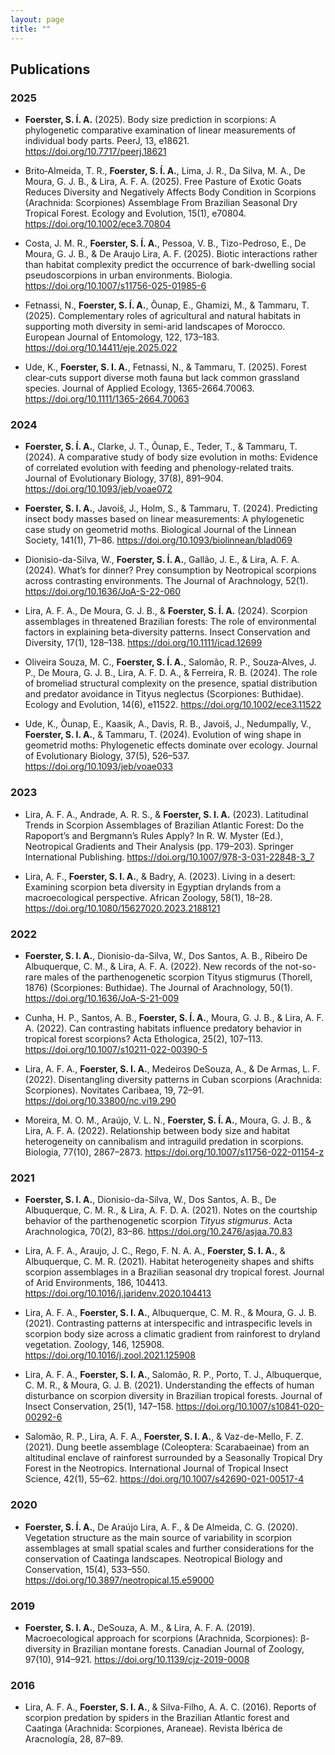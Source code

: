 ```yaml
---
layout: page
title: ""
---
```


## Publications

### 2025

- **Foerster, S. Í. A.** (2025). Body size prediction in scorpions: A phylogenetic comparative examination of linear measurements of individual body parts. PeerJ, 13, e18621. https://doi.org/10.7717/peerj.18621
  
- Brito‐Almeida, T. R., **Foerster, S. Í. A.**, Lima, J. R., Da Silva, M. A., De Moura, G. J. B., & Lira, A. F. A. (2025). Free Pasture of Exotic Goats Reduces Diversity and Negatively Affects Body Condition in Scorpions (Arachnida: Scorpiones) Assemblage From Brazilian Seasonal Dry Tropical Forest. Ecology and Evolution, 15(1), e70804. https://doi.org/10.1002/ece3.70804

- Costa, J. M. R., **Foerster, S. Í. A.**, Pessoa, V. B., Tizo-Pedroso, E., De Moura, G. J. B., & De Araujo Lira, A. F. (2025). Biotic interactions rather than habitat complexity predict the occurrence of bark-dwelling social pseudoscorpions in urban environments. Biologia. https://doi.org/10.1007/s11756-025-01985-6

- Fetnassi, N., **Foerster, S. Í. A.**, Õunap, E., Ghamizi, M., & Tammaru, T. (2025). Complementary roles of agricultural and natural habitats in supporting moth diversity in semi-arid landscapes of Morocco. European Journal of Entomology, 122, 173–183. https://doi.org/10.14411/eje.2025.022

- Ude, K., **Foerster, S. I. A.**, Fetnassi, N., & Tammaru, T. (2025). Forest clear‐cuts support diverse moth fauna but lack common grassland species. Journal of Applied Ecology, 1365-2664.70063. https://doi.org/10.1111/1365-2664.70063

### 2024

- **Foerster, S. Í. A.**, Clarke, J. T., Õunap, E., Teder, T., & Tammaru, T. (2024). A comparative study of body size evolution in moths: Evidence of correlated evolution with feeding and phenology-related traits. Journal of Evolutionary Biology, 37(8), 891–904. https://doi.org/10.1093/jeb/voae072

- **Foerster, S. I. A.**, Javoiš, J., Holm, S., & Tammaru, T. (2024). Predicting insect body masses based on linear measurements: A phylogenetic case study on geometrid moths. Biological Journal of the Linnean Society, 141(1), 71–86. https://doi.org/10.1093/biolinnean/blad069

- Dionisio-da-Silva, W., **Foerster, S. Í. A.**, Gallão, J. E., & Lira, A. F. A. (2024). What’s for dinner? Prey consumption by Neotropical scorpions across contrasting environments. The Journal of Arachnology, 52(1). https://doi.org/10.1636/JoA-S-22-060
  
- Lira, A. F. A., De Moura, G. J. B., & **Foerster, S. Í. A.** (2024). Scorpion assemblages in threatened Brazilian forests: The role of environmental factors in explaining beta‐diversity patterns. Insect Conservation and Diversity, 17(1), 128–138. https://doi.org/10.1111/icad.12699

- Oliveira Souza, M. C., **Foerster, S. Í. A.**, Salomão, R. P., Souza‐Alves, J. P., De Moura, G. J. B., Lira, A. F. D. A., & Ferreira, R. B. (2024). The role of bromeliad structural complexity on the presence, spatial distribution and predator avoidance in Tityus neglectus (Scorpiones: Buthidae). Ecology and Evolution, 14(6), e11522. https://doi.org/10.1002/ece3.11522

- Ude, K., Õunap, E., Kaasik, A., Davis, R. B., Javoiš, J., Nedumpally, V., **Foerster, S. I. A.**, & Tammaru, T. (2024). Evolution of wing shape in geometrid moths: Phylogenetic effects dominate over ecology. Journal of Evolutionary Biology, 37(5), 526–537. https://doi.org/10.1093/jeb/voae033

### 2023

- Lira, A. F. A., Andrade, A. R. S., & **Foerster, S. I. A.** (2023). Latitudinal Trends in Scorpion Assemblages of Brazilian Atlantic Forest: Do the Rapoport’s and Bergmann’s Rules Apply? In R. W. Myster (Ed.), Neotropical Gradients and Their Analysis (pp. 179–203). Springer International Publishing. https://doi.org/10.1007/978-3-031-22848-3_7

- Lira, A. F., **Foerster, S. I. A.**, & Badry, A. (2023). Living in a desert: Examining scorpion beta diversity in Egyptian drylands from a macroecological perspective. African Zoology, 58(1), 18–28. https://doi.org/10.1080/15627020.2023.2188121

### 2022

- **Foerster, S. I. A.**, Dionisio-da-Silva, W., Dos Santos, A. B., Ribeiro De Albuquerque, C. M., & Lira, A. F. A. (2022). New records of the not-so-rare males of the parthenogenetic scorpion Tityus stigmurus (Thorell, 1876) (Scorpiones: Buthidae). The Journal of Arachnology, 50(1). https://doi.org/10.1636/JoA-S-21-009

- Cunha, H. P., Santos, A. B., **Foerster, S. Í. A.**, Moura, G. J. B., & Lira, A. F. A. (2022). Can contrasting habitats influence predatory behavior in tropical forest scorpions? Acta Ethologica, 25(2), 107–113. https://doi.org/10.1007/s10211-022-00390-5

- Lira, A. F. A., **Foerster, S. I. A.**, Medeiros DeSouza, A., & De Armas, L. F. (2022). Disentangling diversity patterns in Cuban scorpions (Arachnida: Scorpiones). Novitates Caribaea, 19, 72–91. https://doi.org/10.33800/nc.vi19.290

- Moreira, M. O. M., Araújo, V. L. N., **Foerster, S. Í. A.**, Moura, G. J. B., & Lira, A. F. A. (2022). Relationship between body size and habitat heterogeneity on cannibalism and intraguild predation in scorpions. Biologia, 77(10), 2867–2873. https://doi.org/10.1007/s11756-022-01154-z

### 2021

- **Foerster, S. I. A.**, Dionisio-da-Silva, W., Dos Santos, A. B., De Albuquerque, C. M. R., & Lira, A. F. D. A. (2021). Notes on the courtship behavior of the parthenogenetic scorpion <I>Tityus stigmurus</I>. Acta Arachnologica, 70(2), 83–86. https://doi.org/10.2476/asjaa.70.83

- Lira, A. F. A., Araujo, J. C., Rego, F. N. A. A., **Foerster, S. I. A.**, & Albuquerque, C. M. R. (2021). Habitat heterogeneity shapes and shifts scorpion assemblages in a Brazilian seasonal dry tropical forest. Journal of Arid Environments, 186, 104413. https://doi.org/10.1016/j.jaridenv.2020.104413

- Lira, A. F. A., **Foerster, S. I. A.**, Albuquerque, C. M. R., & Moura, G. J. B. (2021). Contrasting patterns at interspecific and intraspecific levels in scorpion body size across a climatic gradient from rainforest to dryland vegetation. Zoology, 146, 125908. https://doi.org/10.1016/j.zool.2021.125908

- Lira, A. F. A., **Foerster, S. I. A.**, Salomão, R. P., Porto, T. J., Albuquerque, C. M. R., & Moura, G. J. B. (2021). Understanding the effects of human disturbance on scorpion diversity in Brazilian tropical forests. Journal of Insect Conservation, 25(1), 147–158. https://doi.org/10.1007/s10841-020-00292-6

- Salomão, R. P., Lira, A. F. A., **Foerster, S. I. A.**, & Vaz-de-Mello, F. Z. (2021). Dung beetle assemblage (Coleoptera: Scarabaeinae) from an altitudinal enclave of rainforest surrounded by a Seasonally Tropical Dry Forest in the Neotropics. International Journal of Tropical Insect Science, 42(1), 55–62. https://doi.org/10.1007/s42690-021-00517-4

### 2020

- **Foerster, S. Í. A.**, De Araújo Lira, A. F., & De Almeida, C. G. (2020). Vegetation structure as the main source of variability in scorpion assemblages at small spatial scales and further considerations for the conservation of Caatinga landscapes. Neotropical Biology and Conservation, 15(4), 533–550. https://doi.org/10.3897/neotropical.15.e59000

### 2019

- **Foerster, S. I. A.**, DeSouza, A. M., & Lira, A. F. A. (2019). Macroecological approach for scorpions (Arachnida, Scorpiones): β-diversity in Brazilian montane forests. Canadian Journal of Zoology, 97(10), 914–921. https://doi.org/10.1139/cjz-2019-0008

### 2016

- Lira, A. F. A., **Foerster, S. I. A.**, & Silva-Filho, A. A. C. (2016). Reports of scorpion predation by spiders in the Brazilian Atlantic forest and Caatinga (Arachnida: Scorpiones, Araneae). Revista Ibérica de Aracnología, 28, 87–89.

















